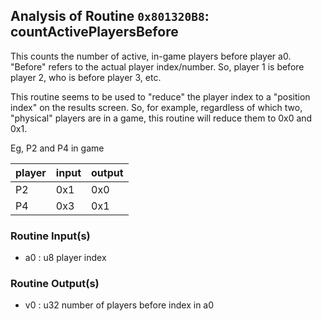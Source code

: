 ## Analysis of Routine `0x801320B8`: countActivePlayersBefore


This counts the number of active, in-game players before player a0. "Before" refers to
the actual player index/number. So, player 1 is before player 2, who is before player 3, etc.

This routine seems to be used to "reduce" the player index to a "position index" on the results screen. So, for example, regardless of which two, "physical" players are in a game, this routine will reduce them to 0x0 and 0x1.  

Eg, P2 and P4 in game

| player | input | output|
|--------|-------|-------|
| P2     | 0x1   | 0x0   |
| P4     | 0x3   | 0x1   |

### Routine Input(s)
* a0 : u8 player index

### Routine Output(s)
* v0 : u32 number of players before index in a0

